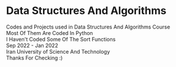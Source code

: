 # Data Structures And Algorithms
Codes and Projects used in Data Structures And Algorithms Course <br/>
Most Of Them Are Coded In Python <br/>
I Haven't Coded Some Of The Sort Functions  <br/>
Sep 2022 - Jan 2022 <br/>
Iran University of Science And Technology <br/>
Thanks For Checking :)<br/>
